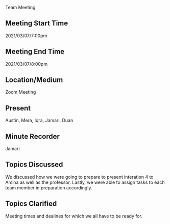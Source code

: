Team Meeting 

## Meeting Start Time
 
2021/03/07/7:00pm
 
## Meeting End Time
 
2021/03/07/8:00pm
 
## Location/Medium
 
Zoom Meeting
 
## Present
 
Austin, Mera, Iqra, Jamari, Duan
 
## Minute Recorder
Jamari

## Topics Discussed
We discussed how we were going to prepare to present interation 4 to Amina as well as the professor. Lastly, we were able to assign tasks to each team member in preparation accordingly. 

## Topics Clarified
Meeting times and dealines for which we all have to be ready for. 
